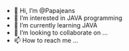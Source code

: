 - 👋 Hi, I’m @Papajeans
- 👀 I’m interested in JAVA programming
- 🌱 I’m currently learning JAVA
- 💞️ I’m looking to collaborate on ...
- 📫 How to reach me ...

<!---
Papajeans/Papajeans is a ✨ special ✨ repository because its `README.md` (this file) appears on your GitHub profile.
You can click the Preview link to take a look at your changes.
--->
